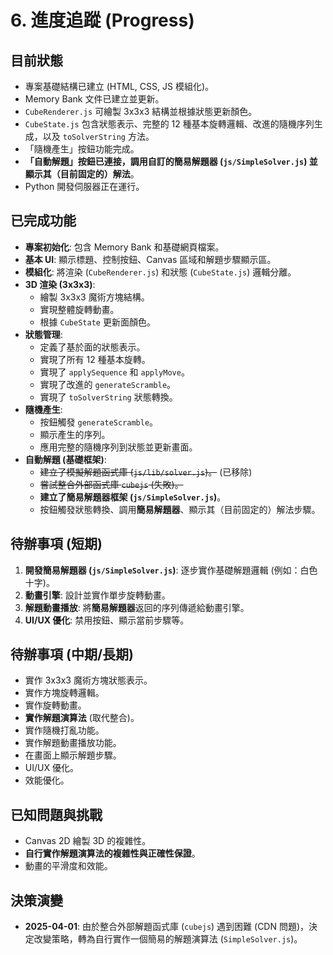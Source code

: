 # 6. 進度追蹤 (Progress)

## 目前狀態

*   專案基礎結構已建立 (HTML, CSS, JS 模組化)。
*   Memory Bank 文件已建立並更新。
*   `CubeRenderer.js` 可繪製 3x3x3 結構並根據狀態更新顏色。
*   `CubeState.js` 包含狀態表示、完整的 12 種基本旋轉邏輯、改進的隨機序列生成，以及 `toSolverString` 方法。
*   「隨機產生」按鈕功能完成。
*   **「自動解題」按鈕已連接，調用自訂的簡易解題器 (`js/SimpleSolver.js`) 並顯示其（目前固定的）解法**。
*   Python 開發伺服器正在運行。

## 已完成功能

*   **專案初始化**: 包含 Memory Bank 和基礎網頁檔案。
*   **基本 UI**: 顯示標題、控制按鈕、Canvas 區域和解題步驟顯示區。
*   **模組化**: 將渲染 (`CubeRenderer.js`) 和狀態 (`CubeState.js`) 邏輯分離。
*   **3D 渲染 (3x3x3)**:
    *   繪製 3x3x3 魔術方塊結構。
    *   實現整體旋轉動畫。
    *   根據 `CubeState` 更新面顏色。
*   **狀態管理**:
    *   定義了基於面的狀態表示。
    *   實現了所有 12 種基本旋轉。
    *   實現了 `applySequence` 和 `applyMove`。
    *   實現了改進的 `generateScramble`。
    *   實現了 `toSolverString` 狀態轉換。
*   **隨機產生**:
    *   按鈕觸發 `generateScramble`。
    *   顯示產生的序列。
    *   應用完整的隨機序列到狀態並更新畫面。
*   **自動解題 (基礎框架)**:
    *   ~~建立了模擬解題函式庫 (`js/lib/solver.js`)。~~ (已移除)
    *   ~~嘗試整合外部函式庫 `cubejs` (失敗)。~~
    *   **建立了簡易解題器框架 (`js/SimpleSolver.js`)**。
    *   按鈕觸發狀態轉換、調用**簡易解題器**、顯示其（目前固定的）解法步驟。

## 待辦事項 (短期)

1.  **開發簡易解題器 (`js/SimpleSolver.js`)**: 逐步實作基礎解題邏輯 (例如：白色十字)。
2.  **動畫引擎**: 設計並實作單步旋轉動畫。
3.  **解題動畫播放**: 將**簡易解題器**返回的序列傳遞給動畫引擎。
4.  **UI/UX 優化**: 禁用按鈕、顯示當前步驟等。

## 待辦事項 (中期/長期)

*   實作 3x3x3 魔術方塊狀態表示。
*   實作方塊旋轉邏輯。
*   實作旋轉動畫。
*   **實作解題演算法** (取代整合)。
*   實作隨機打亂功能。
*   實作解題動畫播放功能。
*   在畫面上顯示解題步驟。
*   UI/UX 優化。
*   效能優化。

## 已知問題與挑戰

*   Canvas 2D 繪製 3D 的複雜性。
*   **自行實作解題演算法的複雜性與正確性保證**。
*   動畫的平滑度和效能。

## 決策演變

*   **2025-04-01**: 由於整合外部解題函式庫 (`cubejs`) 遇到困難 (CDN 問題)，決定改變策略，轉為自行實作一個簡易的解題演算法 (`SimpleSolver.js`)。
